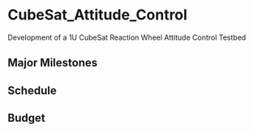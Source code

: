 # CubeSat_Attitude_Control
Development of a 1U CubeSat Reaction Wheel Attitude Control Testbed 


## Major Milestones

## Schedule

## Budget

